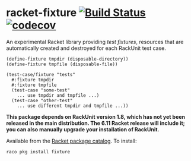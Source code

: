 # racket-fixture [![Build Status](https://travis-ci.org/jackfirth/racket-fixture.svg?branch=master)](https://travis-ci.org/jackfirth/racket-fixture) [![codecov](https://codecov.io/gh/jackfirth/racket-fixture/branch/master/graph/badge.svg)](https://codecov.io/gh/jackfirth/racket-fixture)
An experimental Racket library providing *test fixtures*, resources that are automatically created and destroyed for each RackUnit test case.

```racket
(define-fixture tmpdir (disposable-directory))
(define-fixture tmpfile (disposable-file))

(test-case/fixture "tests"
  #:fixture tmpdir
  #:fixture tmpfile
  (test-case "some-test"
    ... use tmpdir and tmpfile ...)
  (test-case "other-test"
    ... use different tmpdir and tmpfile ...))
```

**This package depends on RackUnit version 1.8, which has not yet been released in the main distribution. The 6.11 Racket release will include it; you can also manually upgrade your installation of RackUnit.**

Available from the [Racket package catalog](https://pkgd.racket-lang.org/pkgn/package/fixture). To install:

```bash
raco pkg install fixture
```
